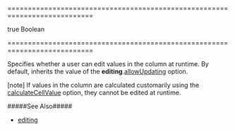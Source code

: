 ===========================================================================
<!--default-->true<!--/default-->
<!--type-->Boolean<!--/type-->
===========================================================================

<!--shortDescription-->
Specifies whether a user can edit values in the column at runtime. By default, inherits the value of the **editing**.[allowUpdating]({basewidgetpath}/Configuration/editing/#allowUpdating) option.
<!--/shortDescription-->

<!--fullDescription-->
[note] If values in the column are calculated customarily using the [calculateCellValue]({basewidgetpath}/Configuration/columns/#calculateCellValue) option, they cannot be edited at runtime.

#####See Also#####
- [editing]({basewidgetpath}/Configuration/editing/)
<!--/fullDescription-->